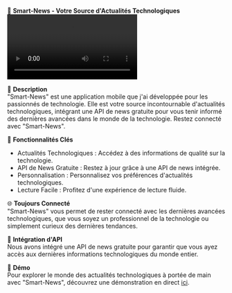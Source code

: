 📱 **Smart-News - Votre Source d'Actualités Technologiques**  
![Aperçu](lien-vers-la-vidéo-de-présentation.mov)

📁 **Description**  
"Smart-News" est une application mobile que j'ai développée pour les passionnés de technologie. Elle est votre source incontournable d'actualités technologiques, intégrant une API de news gratuite pour vous tenir informé des dernières avancées dans le monde de la technologie. Restez connecté avec "Smart-News".

📡 **Fonctionnalités Clés**  
- Actualités Technologiques : Accédez à des informations de qualité sur la technologie.
- API de News Gratuite : Restez à jour grâce à une API de news intégrée.
- Personnalisation : Personnalisez vos préférences d'actualités technologiques.
- Lecture Facile : Profitez d'une expérience de lecture fluide.

🌐 **Toujours Connecté**  
"Smart-News" vous permet de rester connecté avec les dernières avancées technologiques, que vous soyez un professionnel de la technologie ou simplement curieux des dernières tendances.

🔌 **Intégration d'API**  
Nous avons intégré une API de news gratuite pour garantir que vous ayez accès aux dernières informations technologiques du monde entier.

🎁 **Démo**  
Pour explorer le monde des actualités technologiques à portée de main avec "Smart-News", découvrez une démonstration en direct [ici](lien-vers-la-démo-en-ligne).
